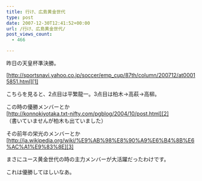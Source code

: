```yaml
---
title: 行け、広島黄金世代
type: post
date: 2007-12-30T12:41:52+00:00
url: /行け、広島黄金世代/
post_views_count:
  - 466

---
```

昨日の天皇杯準決勝。

[http://sportsnavi.yahoo.co.jp/soccer/emp_cup/87th/column/200712/at00015851.html][1]

こちらを見ると、2点目は平繁龍一。3点目は柏木→高萩→高柳。

この時の優勝メンバーとか  
[http://konnokiyotaka.txt-nifty.com/pgblog/2004/10/post.html][2]  
（書いていませんが柏木も出ていました）

その前年の栄光のメンバーとか  
[http://ja.wikipedia.org/wiki/%E9%AB%98%E8%90%A9%E6%B4%8B%E6%AC%A1%E9%83%8E][3]

まさにユース黄金世代の時の主力メンバーが大活躍だったわけです。

これは優勝してほしいなあ。

 [1]: http://sportsnavi.yahoo.co.jp/soccer/emp_cup/87th/column/200712/at00015851.html "http://sportsnavi.yahoo.co.jp/soccer/emp_cup/87th/column/200712/at00015851.html"
 [2]: http://konnokiyotaka.txt-nifty.com/pgblog/2004/10/post.html "http://konnokiyotaka.txt-nifty.com/pgblog/2004/10/post.html"
 [3]: http://ja.wikipedia.org/wiki/%E9%AB%98%E8%90%A9%E6%B4%8B%E6%AC%A1%E9%83%8E "http://ja.wikipedia.org/wiki/%E9%AB%98%E8%90%A9%E6%B4%8B%E6%AC%A1%E9%83%8E"